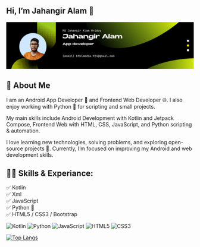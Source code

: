 ## Hi, I’m Jahangir Alam 👋

[<img src='https://github.com/Jahangir-Alam-Hridoy/Jahangir-Alam-Hridoy/blob/main/image/ProfileBanner.png?raw=true' alt='Jahangir Alam'>](https://github.com/Jahangir-Alam-Hridoy/)

## 💫 About Me

I am an Android App Developer 📱 and Frontend Web Developer 🌐. I also enjoy working with Python 🐍 for scripting and small projects.

My main skills include Android Development with Kotlin and Jetpack Compose, Frontend Web with HTML, CSS, JavaScript, and Python scripting & automation.

I love learning new technologies, solving problems, and exploring open-source projects 🚀. Currently, I’m focused on improving my Android and web development skills.


## 👨‍💻 Skills & Experiance: 
✅ Kotlin <br>
✅ Xml <br>
✅ JavaScript <br>
✅ Python 🐍 <br>
✅ HTML5 / CSS3 / Bootstrap <br>

![Kotlin](https://img.shields.io/badge/Kotlin-7F52FF?style=for-the-badge&logo=kotlin&logoColor=white)
![Python](https://img.shields.io/badge/Python-3776AB?style=for-the-badge&logo=python&logoColor=white)
![JavaScript](https://img.shields.io/badge/JavaScript-F7DF1E?style=for-the-badge&logo=javascript&logoColor=black)
![HTML5](https://img.shields.io/badge/HTML5-E34F26?style=for-the-badge&logo=html5&logoColor=white)
![CSS3](https://img.shields.io/badge/CSS3-1572B6?style=for-the-badge&logo=css3&logoColor=white)


[![Top Langs](https://github-readme-stats.vercel.app/api/top-langs/?username=Jahangir-Alam-Hridoy)](https://github.com/anuraghazra/github-readme-stats)
